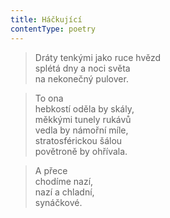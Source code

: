 ```yaml
---
title: Háčkující
contentType: poetry
---
```


<section>

> Dráty tenkými jako ruce hvězd  
> splétá dny a noci světa  
> na nekonečný pulover.

</section>

<section>

> To ona  
> hebkostí oděla by skály,  
> měkkými tunely rukávů  
> vedla by námořní míle,  
> stratosférickou šálou  
> povětroně by ohřívala.

</section>

<section>

> A přece  
> chodíme nazí,  
> nazí a chladní,  
> synáčkové.

</section>
